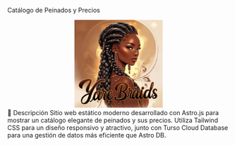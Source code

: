  Catálogo de Peinados y Precios
<div align="center">
<img src="./public/logo.jpg" alt="Logo del Salón" width="200" height="200">

</div>
📖 Descripción
Sitio web estático moderno desarrollado con Astro.js para mostrar un catálogo elegante de peinados y sus precios. 
Utiliza Tailwind CSS para un diseño responsivo y atractivo, junto con Turso Cloud Database para una gestión de datos más eficiente que Astro DB.
